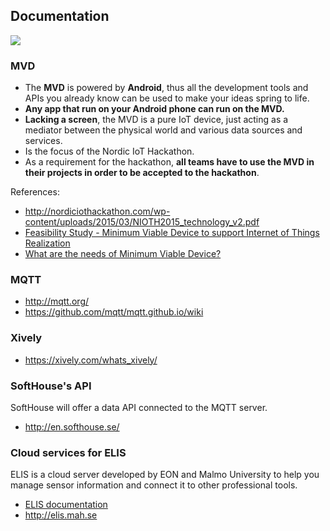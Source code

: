 ## Documentation

![](http://nordiciothackathon.com/wp-content/uploads/2007/12/MVD_Process.png)

### MVD
* The **MVD** is powered by **Android**, thus all the development tools and APIs you already know can be used to
make your ideas spring to life.
* **Any app that run on your Android phone can run on the MVD.**  
* **Lacking a screen**, the MVD is a pure IoT device, just acting as a mediator between the physical world and
various data sources and services. 
* Is the focus of the Nordic IoT Hackathon. 
* As a requirement for the hackathon, **all teams have to use the MVD in their projects in order to be accepted to the hackathon**.  

References:
* http://nordiciothackathon.com/wp-content/uploads/2015/03/NIOTH2015_technology_v2.pdf
* [Feasibility Study - Minimum Viable Device to support Internet of Things Realization](http://mobileheights.org/wp-content/uploads/2013/10/Feasibility-Study_small.pdf)
* [What are the needs of Minimum Viable Device?](https://www.youtube.com/watch?v=TH6Um6EvvmU)

### MQTT
* http://mqtt.org/
* https://github.com/mqtt/mqtt.github.io/wiki

### Xively
* https://xively.com/whats_xively/

### SoftHouse's API
SoftHouse will offer a data API connected to the MQTT server.
* http://en.softhouse.se/

###  Cloud services for ELIS
ELIS is a cloud server developed by EON and Malmo University to help you manage sensor information and connect it to other professional tools.
* [ELIS documentation](https://github.com/iotap-center/elis-platform)
* http://elis.mah.se
